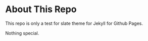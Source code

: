 # About This Repo

This repo is only a test for slate theme for Jekyll for Github Pages.

Nothing special.
